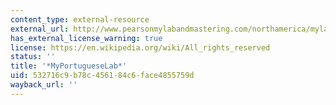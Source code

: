 ```yaml
---
content_type: external-resource
external_url: http://www.pearsonmylabandmastering.com/northamerica/mylanguagelabs/
has_external_license_warning: true
license: https://en.wikipedia.org/wiki/All_rights_reserved
status: ''
title: '*MyPortugueseLab*'
uid: 532716c9-b78c-4561-84c6-face4855759d
wayback_url: ''
---
```

